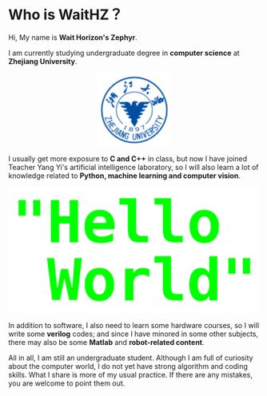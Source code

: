# Who is WaitHZ？

Hi, My name is **Wait Horizon's Zephyr**. 

I am currently studying undergraduate degree in **computer science** at **Zhejiang University**.

<div  align="center">
<img src="./fig/zju.png" width = "150" height = "150" alt="zju" align=center />
</div>

I usually get more exposure to **C and C++** in class, but now I have joined Teacher Yang Yi's artificial intelligence laboratory, so I will also learn a lot of knowledge related to **Python, machine learning and computer vision**.

![helloworld](./fig/HelloWorld.png)

In addition to software, I also need to learn some hardware courses, so I will write some **verilog** codes; and since I have minored in some other subjects, there may also be some **Matlab** and **robot-related content**.

All in all, I am still an undergraduate student. Although I am full of curiosity about the computer world, I do not yet have strong algorithm and coding skills. What I share is more of my usual practice. If there are any mistakes, you are welcome to point them out.
